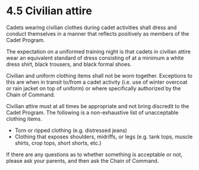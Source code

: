 # 4.5 Civilian attire

Cadets wearing civilian clothes during cadet activities shall dress and conduct themselves in a manner that reflects positively as members of the Cadet Program. 

The expectation on a uniformed training night is that cadets in civilian attire wear an equivalent standard of dress consisting of at a minimum a white dress shirt, black trousers, and black formal shoes.

Civilian and uniform clothing items shall not be worn together. Exceptions to this are when in transit to/from a cadet activity \(i.e. use of winter overcoat or rain jacket on top of uniform\) or where specifically authorized by the Chain of Command.

Civilian attire must at all times be appropriate and not bring discredit to the Cadet Program. The following is a non-exhaustive list of unacceptable clothing items. 

* Torn or ripped clothing \(e.g. distressed jeans\)
* Clothing that exposes shoulders, midriffs, or legs \(e.g. tank tops, muscle shirts, crop tops, short shorts, etc.\)

If there are any questions as to whether something is acceptable or not, please ask your parents, and then ask the Chain of Command.  


